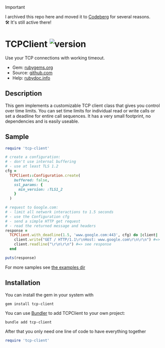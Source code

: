 > [!IMPORTANT]  
> I archived this repo here and moved it to [Codeberg](https://codeberg.org/mblumtritt/tcp-client) for several reasons.
> <br/>🛠️ It's still active there!

# TCPClient ![version](https://img.shields.io/gem/v/tcp-client?label=)

Use your TCP connections with working timeout.

- Gem: [rubygems.org](https://rubygems.org/gems/tcp-client)
- Source: [github.com](https://github.com/mblumtritt/tcp-client)
- Help: [rubydoc.info](https://rubydoc.info/gems/tcp-client/TCPClient)

## Description

This gem implements a customizable TCP client class that gives you control over time limits. You can set time limits for individual read or write calls or set a deadline for entire call sequences.
It has a very small footprint, no dependencies and is easily useable.

## Sample

```ruby
require 'tcp-client'

# create a configuration:
# - don't use internal buffering
# - use at least TLS 1.2
cfg =
  TCPClient::Configuration.create(
    buffered: false,
    ssl_params: {
      min_version: :TLS1_2
    }
  )

# request to Google.com:
# - limit all network interactions to 1.5 seconds
# - use the Configuration cfg
# - send a simple HTTP get request
# - read the returned message and headers
response =
  TCPClient.with_deadline(1.5, 'www.google.com:443', cfg) do |client|
    client.write("GET / HTTP/1.1\r\nHost: www.google.com\r\n\r\n") #=> 40
    client.readline("\r\n\r\n") #=> see response
  end

puts(response)
```

For more samples see [the examples dir](./examples)

## Installation

You can install the gem in your system with

```shell
gem install tcp-client
```

You can use [Bundler](http://gembundler.com/) to add TCPClient to your own project:

```shell
bundle add tcp-client
```

After that you only need one line of code to have everything together

```ruby
require 'tcp-client'
```
